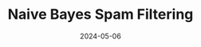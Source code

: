 ---
title: Naive Bayes Spam Filtering
description: Spam spam spam
date: 2024-05-06
url: https://github.com/hritesh-sonawane/SpamJam
---